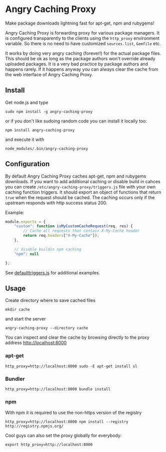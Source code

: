 # Angry Caching Proxy

Make package downloads lightning fast for apt-get, npm and rubygems!

Angry Caching Proxy is forwarding proxy for various package managers. It is
configured transparently to the clients using the `http_proxy` environment
variable. So there is no need to have customized `sources.list`, `Gemfile` etc.

It works by doing very angry caching (forever!) for the actual package files.
This should be ok as long as the package authors won't override already
uploaded packages. It is a very bad practice by package authors and happens
rarely. If it happens anyway you can always clear the cache from the web
interface of Angry Caching Proxy.


## Install

Get node.js and type

    sudo npm install -g angry-caching-proxy

or if you don't like sudoing random code you can install it locally too:

    npm install angry-caching-proxy

and execute it with

    node_modules/.bin/angry-caching-proxy

## Configuration

By default Angry Caching Proxy caches apt-get, npm and rubygems downloads.  If
you want to add additional caching or disable build in cahces you can create
`/etc/angry-caching-proxy/triggers.js` file with your own caching function
triggers. It should export an object of functions that return `true` when the
request should be cached. The caching occurs only if the upstream responds with
http success status 200.

Example:

```javascript
module.exports = {
    "custom": function isMyCustomCacheRequest(req, res) {
        // Cache all requests that contain X-My-Cache header
        return req.headers["X-My-Cache"]);
    },

    // disable buildin npm caching
    "npm": null

};

```

See
[defaulttriggers.js](https://github.com/epeli/angry-caching-proxy/blob/master/defaulttriggers.js)
for additional examples.


## Usage

Create directory where to save cached files

    mkdir cache

and start the server

    angry-caching-proxy --directory cache

You can inspect and clear the cache by browsing directly to the proxy address
<http://localhost:8000>

### apt-get

    http_proxy=http://localhost:8000 sudo -E apt-get install sl

### Bundler

    http_proxy=http://localhost:8000 bundle install

### npm

With npm it is required to use the non-https version of the registry

    http_proxy=http://localhost:8000 npm install --registry http://registry.npmjs.org/


Cool guys can also set the proxy globally for everybody:

    export http_proxy=http://localhost:8000

